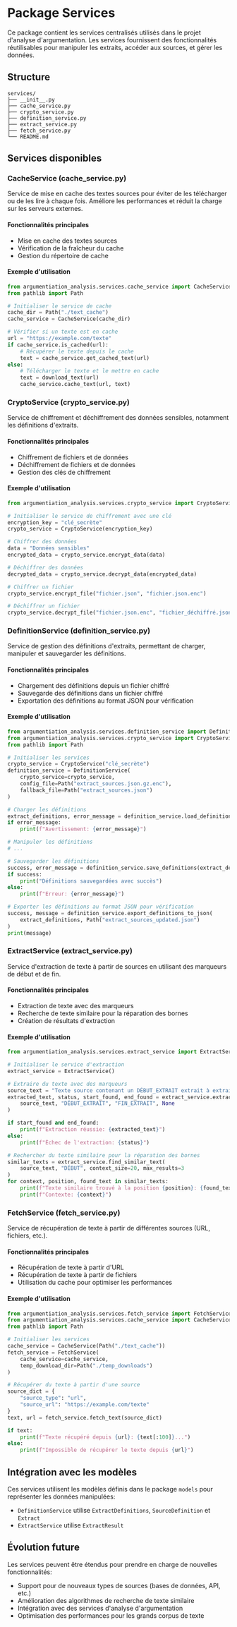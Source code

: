 # Package Services

Ce package contient les services centralisés utilisés dans le projet d'analyse d'argumentation. Les services fournissent des fonctionnalités réutilisables pour manipuler les extraits, accéder aux sources, et gérer les données.

## Structure

```
services/
├── __init__.py
├── cache_service.py
├── crypto_service.py
├── definition_service.py
├── extract_service.py
├── fetch_service.py
└── README.md
```

## Services disponibles

### CacheService (cache_service.py)

Service de mise en cache des textes sources pour éviter de les télécharger ou de les lire à chaque fois. Améliore les performances et réduit la charge sur les serveurs externes.

#### Fonctionnalités principales
- Mise en cache des textes sources
- Vérification de la fraîcheur du cache
- Gestion du répertoire de cache

#### Exemple d'utilisation
```python
from argumentiation_analysis.services.cache_service import CacheService
from pathlib import Path

# Initialiser le service de cache
cache_dir = Path("./text_cache")
cache_service = CacheService(cache_dir)

# Vérifier si un texte est en cache
url = "https://example.com/texte"
if cache_service.is_cached(url):
    # Récupérer le texte depuis le cache
    text = cache_service.get_cached_text(url)
else:
    # Télécharger le texte et le mettre en cache
    text = download_text(url)
    cache_service.cache_text(url, text)
```

### CryptoService (crypto_service.py)

Service de chiffrement et déchiffrement des données sensibles, notamment les définitions d'extraits.

#### Fonctionnalités principales
- Chiffrement de fichiers et de données
- Déchiffrement de fichiers et de données
- Gestion des clés de chiffrement

#### Exemple d'utilisation
```python
from argumentiation_analysis.services.crypto_service import CryptoService

# Initialiser le service de chiffrement avec une clé
encryption_key = "clé_secrète"
crypto_service = CryptoService(encryption_key)

# Chiffrer des données
data = "Données sensibles"
encrypted_data = crypto_service.encrypt_data(data)

# Déchiffrer des données
decrypted_data = crypto_service.decrypt_data(encrypted_data)

# Chiffrer un fichier
crypto_service.encrypt_file("fichier.json", "fichier.json.enc")

# Déchiffrer un fichier
crypto_service.decrypt_file("fichier.json.enc", "fichier_déchiffré.json")
```

### DefinitionService (definition_service.py)

Service de gestion des définitions d'extraits, permettant de charger, manipuler et sauvegarder les définitions.

#### Fonctionnalités principales
- Chargement des définitions depuis un fichier chiffré
- Sauvegarde des définitions dans un fichier chiffré
- Exportation des définitions au format JSON pour vérification

#### Exemple d'utilisation
```python
from argumentiation_analysis.services.definition_service import DefinitionService
from argumentiation_analysis.services.crypto_service import CryptoService
from pathlib import Path

# Initialiser les services
crypto_service = CryptoService("clé_secrète")
definition_service = DefinitionService(
    crypto_service=crypto_service,
    config_file=Path("extract_sources.json.gz.enc"),
    fallback_file=Path("extract_sources.json")
)

# Charger les définitions
extract_definitions, error_message = definition_service.load_definitions()
if error_message:
    print(f"Avertissement: {error_message}")

# Manipuler les définitions
# ...

# Sauvegarder les définitions
success, error_message = definition_service.save_definitions(extract_definitions)
if success:
    print("Définitions sauvegardées avec succès")
else:
    print(f"Erreur: {error_message}")

# Exporter les définitions au format JSON pour vérification
success, message = definition_service.export_definitions_to_json(
    extract_definitions, Path("extract_sources_updated.json")
)
print(message)
```

### ExtractService (extract_service.py)

Service d'extraction de texte à partir de sources en utilisant des marqueurs de début et de fin.

#### Fonctionnalités principales
- Extraction de texte avec des marqueurs
- Recherche de texte similaire pour la réparation des bornes
- Création de résultats d'extraction

#### Exemple d'utilisation
```python
from argumentiation_analysis.services.extract_service import ExtractService

# Initialiser le service d'extraction
extract_service = ExtractService()

# Extraire du texte avec des marqueurs
source_text = "Texte source contenant un DÉBUT_EXTRAIT extrait à extraire FIN_EXTRAIT."
extracted_text, status, start_found, end_found = extract_service.extract_text_with_markers(
    source_text, "DÉBUT_EXTRAIT", "FIN_EXTRAIT", None
)

if start_found and end_found:
    print(f"Extraction réussie: {extracted_text}")
else:
    print(f"Échec de l'extraction: {status}")

# Rechercher du texte similaire pour la réparation des bornes
similar_texts = extract_service.find_similar_text(
    source_text, "DÉBUT", context_size=20, max_results=3
)
for context, position, found_text in similar_texts:
    print(f"Texte similaire trouvé à la position {position}: {found_text}")
    print(f"Contexte: {context}")
```

### FetchService (fetch_service.py)

Service de récupération de texte à partir de différentes sources (URL, fichiers, etc.).

#### Fonctionnalités principales
- Récupération de texte à partir d'URL
- Récupération de texte à partir de fichiers
- Utilisation du cache pour optimiser les performances

#### Exemple d'utilisation
```python
from argumentiation_analysis.services.fetch_service import FetchService
from argumentiation_analysis.services.cache_service import CacheService
from pathlib import Path

# Initialiser les services
cache_service = CacheService(Path("./text_cache"))
fetch_service = FetchService(
    cache_service=cache_service,
    temp_download_dir=Path("./temp_downloads")
)

# Récupérer du texte à partir d'une source
source_dict = {
    "source_type": "url",
    "source_url": "https://example.com/texte"
}
text, url = fetch_service.fetch_text(source_dict)

if text:
    print(f"Texte récupéré depuis {url}: {text[:100]}...")
else:
    print(f"Impossible de récupérer le texte depuis {url}")
```

## Intégration avec les modèles

Ces services utilisent les modèles définis dans le package `models` pour représenter les données manipulées:

- `DefinitionService` utilise `ExtractDefinitions`, `SourceDefinition` et `Extract`
- `ExtractService` utilise `ExtractResult`

## Évolution future

Les services peuvent être étendus pour prendre en charge de nouvelles fonctionnalités:

- Support pour de nouveaux types de sources (bases de données, API, etc.)
- Amélioration des algorithmes de recherche de texte similaire
- Intégration avec des services d'analyse d'argumentation
- Optimisation des performances pour les grands corpus de texte